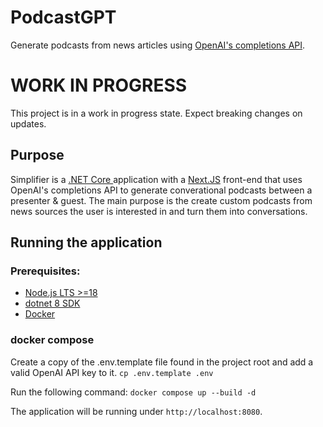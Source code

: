 # PodcastGPT
Generate podcasts from news articles using [OpenAI's completions API](https://openai.com/blog/openai-api).

# WORK IN PROGRESS
This project is in a work in progress state. Expect breaking changes on updates.

## Purpose
Simplifier is a [.NET Core ](https://dotnet.microsoft.com/en-us/download) application with a [Next.JS](https://nextjs.org/) front-end that uses OpenAI's completions API to generate converational podcasts between a presenter & guest. The main purpose is the create custom podcasts from news sources the user is interested in and turn them into conversations.

## Running the application
### Prerequisites:
- [Node.js LTS >=18](https://nodejs.org/en)
- [dotnet 8 SDK](https://dotnet.microsoft.com/en-us/download/dotnet/8.0)
- [Docker](https://www.docker.com/products/docker-desktop/)

### docker compose
Create a copy of the .env.template file found in the project root and add a valid OpenAI API key to it.
`cp .env.template .env`

Run the following command:
`docker compose up --build -d`

The application will be running under `http://localhost:8080`. 